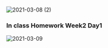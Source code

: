 ### 
![2021-03-08 (2)](https://user-images.githubusercontent.com/75411735/110271960-635e0100-800c-11eb-89af-cc4b9b7314b1.png)

<h3>In class Homework Week2 Day1</h3>

![2021-03-09](https://user-images.githubusercontent.com/75411735/110407286-f2c7ea80-80c6-11eb-97f4-f800eaf1250c.png)


<!--
**amilily0710/amilily0710** is a ✨ _special_ ✨ repository because its `README.md` (this file) appears on your GitHub profile.

Here are some ideas to get you started:

- 🔭 I’m currently working on ...
- 🌱 I’m currently learning ...
- 👯 I’m looking to collaborate on ...
- 🤔 I’m looking for help with ...
- 💬 Ask me about ...
- 📫 How to reach me: ...
- 😄 Pronouns: ...
- ⚡ Fun fact: ...
-->
